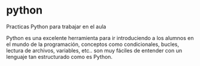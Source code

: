 # python
Practicas Python para trabajar en el aula

Python es una excelente herramienta para ir introduciendo a los alumnos en el mundo de la programación, conceptos como condicionales, bucles, lectura de archivos, variables, etc.. 
son muy fáciles de entender con un lenguaje tan estructurado como es Python.
